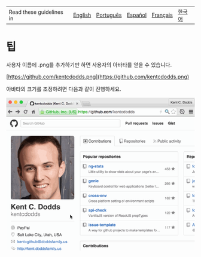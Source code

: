 <table>
    <tr>
        <!-- Do not translate this table -->
        <td> Read these guidelines in </td>
        <td><a href="/TIPS.md">English</a></td>
        <td><a href="/docs/pt-BR/Dicas.md">Português</a></td>
        <td><a href="/docs/es-ES/TIPS.md">Español</a></td>
        <td><a href="/docs/fr-FR/TIPS.md">Français</a></td>
        <td><a href="/docs/ko-KR/TIPS.md">한국어</a></td>
    </tr>
</table>

# 팁

사용자 이름에 .png를 추가하기만 하면 사용자의 아바타를 얻을 수 있습니다.

[https://github.com/kentcdodds.png](https://github.com/kentcdodds.png)

아바타의 크기를 조정하려면 다음과 같이 진행하세요.

![get-avatar gif](get-avatar.gif)
